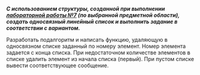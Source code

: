 ***С использованием структуры, созданной при выполнении [лабораторной работы №7](https://github.com/DanyaMokhno/Laboratory_work_7) (по выбранной предметной области), создать односвязный линейный список и выполнить задание в соответствии с вариантом.***

Разработать подалгоритм и написать функцию, удаляющую в односвязном списке заданный по номеру элемент. Номер элемента задается с конца списка. При недостаточном количестве элементов в списке удалить элемент из начала списка (первый). При пустом списке вывести соответствующее сообщение.
